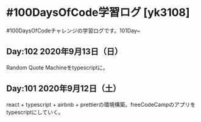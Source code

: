 # #100DaysOfCode学習ログ [yk3108]

\#100DaysOfCodeチャレンジの学習ログです。101Day~

## Day:102 2020年9月13日（日）

Random Quote Machineをtypescriptに。

## Day:101 2020年9月12日（土）

react + typescript + airbnb + prettierの環境構築。freeCodeCampのアプリをtypescriptにしていく。

